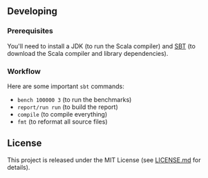 ## Developing

### Prerequisites

You'll need to install a JDK (to run the Scala compiler) and [SBT](http://www.scala-sbt.org/) (to download the Scala compiler and library dependencies).

### Workflow

Here are some important `sbt` commands:

- `bench 100000 3` (to run the benchmarks)
- `report/run run` (to build the report)
- `compile` (to compile everything)
- `fmt` (to reformat all source files)

## License

This project is released under the MIT License (see [LICENSE.md](LICENSE.md) for details).
